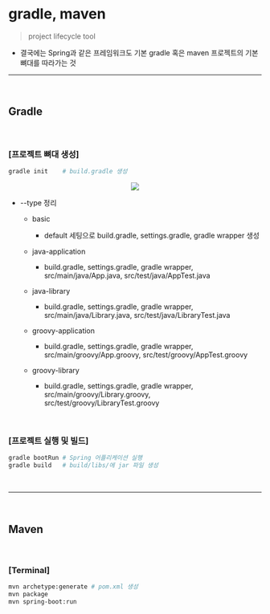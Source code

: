# gradle, maven
> project lifecycle tool
* 결국에는 Spring과 같은 프레임워크도 기본 gradle 혹은 maven 프로젝트의 기본 뼈대를 따라가는 것

<hr>
<br>

## Gradle 
####

<br>

### [프로젝트 뼈대 생성]
```bash
gradle init    # build.gradle 생성
```

<div align="center">
    <img src="https://user-images.githubusercontent.com/37537227/148062230-f2d4b5dd-152f-476c-acba-79565e4def43.png">
</div>

* --type 정리
  * basic 
    * default 세팅으로 build.gradle, settings.gradle, gradle wrapper 생성

  * java-application
    * build.gradle, settings.gradle, gradle wrapper, src/main/java/App.java, src/test/java/AppTest.java

  * java-library 
    * build.gradle, settings.gradle, gradle wrapper, src/main/java/Library.java, src/test/java/LibraryTest.java

  * groovy-application
    * build.gradle, settings.gradle, gradle wrapper, src/main/groovy/App.groovy, src/test/groovy/AppTest.groovy

  * groovy-library 
    * build.gradle, settings.gradle, gradle wrapper, src/main/groovy/Library.groovy, src/test/groovy/LibraryTest.groovy

<br>

### [프로젝트 실행 및 빌드]
```bash
gradle bootRun # Spring 어플리케이션 실행
gradle build   # build/libs/에 jar 파일 생성
```

<br>
<hr>
<br>

## Maven 
####

<br>

### [Terminal]
```bash
mvn archetype:generate # pom.xml 생성
mvn package
mvn spring-boot:run
```
